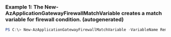 ### Example 1: The New-AzApplicationGatewayFirewallMatchVariable creates a match variable for firewall condition. (autogenerated)
```powershell
PS C:\> New-AzApplicationGatewayFirewallMatchVariable -VariableName RemoteAddr
```

